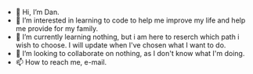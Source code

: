 - 👋 Hi, I’m Dan.
- 👀 I’m interested in learning to code to help me improve my life and help me provide for my family.
- 🌱 I’m currently learning nothing, but i am here to reserch which path i wish to choose. I will update when I've chosen what I want to do. 
- 💞️ I’m looking to collaborate on nothing, as I don't know what I'm doing.
- 📫 How to reach me, e-mail.

<!---
Dominus3266/Dominus3266 is a ✨ special ✨ repository because its `README.md` (this file) appears on your GitHub profile.
You can click the Preview link to take a look at your changes.
--->
